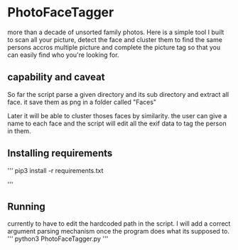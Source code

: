 # PhotoFaceTagger
more than a decade of unsorted  family photos. Here is a simple tool I built to scan all your picture, detect the face and cluster them to find the same persons accros multiple picture and complete the picture tag so that you can easily find who you're looking for.

## capability and caveat
So far the script parse a given directory and its sub directory and extract all face. it save them as png in a folder called "Faces"

Later it will be able to cluster thoses faces by similarity. the user can give a name to each face and the script will edit all the exif data to tag the person in them.

## Installing requirements
'''
pip3 install -r requirements.txt

'''

## Running
currently to have to edit the hardcoded path in the script. I will add a correct argument parsing mechanism once the program does what its supposed to.
'''
python3 PhotoFaceTagger.py
'''
